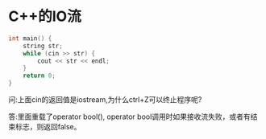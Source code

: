 # C++的IO流

```cpp
int main() {
	string str;
	while (cin >> str) {
		cout << str << endl;
	}
	return 0;
}
```

问:上面cin的返回值是iostream,为什么ctrl+Z可以终止程序呢?

答:里面重载了operator bool(), operator bool调用时如果接收流失败，或者有结束标志，则返回false。